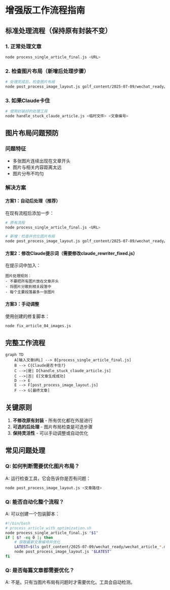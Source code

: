 # 增强版工作流程指南

## 标准处理流程（保持原有封装不变）

### 1. 正常处理文章
```bash
node process_single_article_final.js <URL>
```

### 2. 检查图片布局（新增后处理步骤）
```bash
# 处理完成后，检查图片布局
node post_process_image_layout.js golf_content/2025-07-09/wechat_ready/wechat_article_XX.md
```

### 3. 如果Claude卡住
```bash
# 使用封装好的处理工具
node handle_stuck_claude_article.js <临时文件> <文章编号>
```

## 图片布局问题预防

### 问题特征
- 多张图片连续出现在文章开头
- 图片与相关内容距离太远
- 图片分布不均匀

### 解决方案

#### 方案1：自动后处理（推荐）
在现有流程后添加一步：
```bash
# 原有流程
node process_single_article_final.js <URL>

# 新增：检查并优化图片布局
node post_process_image_layout.js golf_content/2025-07-09/wechat_ready/wechat_article_04.md
```

#### 方案2：修改Claude提示词（需要修改claude_rewriter_fixed.js）
在提示词中加入：
```
图片处理规则：
- 不要把所有图片放在文章开头
- 将图片分散到相关段落中
- 每个主要段落最多一张图片
```

#### 方案3：手动调整
使用创建的修复脚本：
```bash
node fix_article_04_images.js
```

## 完整工作流程

```mermaid
graph TD
    A[输入文章URL] --> B[process_single_article_final.js]
    B --> C{Claude是否卡住?}
    C -->|是| D[handle_stuck_claude_article.js]
    C -->|否| E[文章生成成功]
    D --> E
    E --> F[post_process_image_layout.js]
    F --> G[最终文章]
```

## 关键原则

1. **不修改原有封装** - 所有优化都在外层进行
2. **可选的后处理** - 图片布局检查是可选步骤
3. **保持灵活性** - 可以手动调整或自动优化

## 常见问题处理

### Q: 如何判断需要优化图片布局？
A: 运行检查工具，它会告诉你是否有问题：
```bash
node post_process_image_layout.js <文章路径>
```

### Q: 能否自动化整个流程？
A: 可以创建一个包装脚本：
```bash
#!/bin/bash
# process_article_with_optimization.sh
node process_single_article_final.js "$1"
if [ $? -eq 0 ]; then
    # 获取最新文章编号并优化
    LATEST=$(ls golf_content/2025-07-09/wechat_ready/wechat_article_*.md | tail -1)
    node post_process_image_layout.js "$LATEST"
fi
```

### Q: 是否每篇文章都需要优化？
A: 不是。只有当图片布局有问题时才需要优化。工具会自动检测。